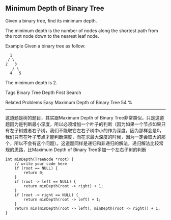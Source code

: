 ## Minimum Depth of Binary Tree  ##

Given a binary tree, find its minimum depth.

The minimum depth is the number of nodes along the shortest path from the root node down to the nearest leaf node.

Example
Given a binary tree as follow:

	  1
	 / \ 
	2   3
	   / \
	  4   5
The minimum depth is 2.

Tags 
Binary Tree Depth First Search

Related Problems 
Easy Maximum Depth of Binary Tree 54 %

----------
这道题是树的题目，其实跟Maximum Depth of Binary Tree非常类似，只是这道题因为是判断最小深度，所以必须增加一个叶子的判断（因为如果一个节点如果只有左子树或者右子树，我们不能取它左右子树中小的作为深度，因为那样会是0，我们只有在叶子节点才能判断深度，而在求最大深度的时候，因为一定会取大的那个，所以不会有这个问题）。这道题同样是递归和非递归的解法，递归解法比较常规的思路，比Maximum Depth of Binary Tree多加一个左右子树的判断

	int minDepth(TreeNode *root) {
	    // write your code here
	    if (root == NULL) {
	        return 0;
	    }
	    if (root -> left == NULL) {
	        return minDepth(root -> right) + 1;
	    }
	    if (root -> right == NULL) {
	        return minDepth(root -> left) + 1;
	    }
	    return min(minDepth(root -> left), minDepth(root -> right)) + 1;
	}